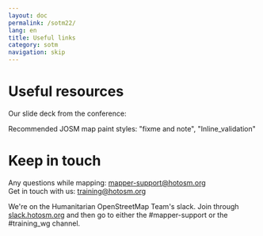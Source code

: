 ```yaml
---
layout: doc
permalink: /sotm22/
lang: en
title: Useful links
category: sotm
navigation: skip
---
```


Useful resources
============

Our slide deck from the conference: 

Recommended JOSM map paint styles: "fixme and note", "Inline_validation"


Keep in touch
=============

Any questions while mapping: [mapper-support@hotosm.org](mailto:mapper-support@hotosm.org) <br/>
Get in touch with us: [training@hotosm.org](mailto:training@hotosm.org)

We're on the Humanitarian OpenStreetMap Team's slack. Join through [slack.hotosm.org](https://slack.hotosm.org) and then go to either the #mapper-support or the #training_wg channel.
